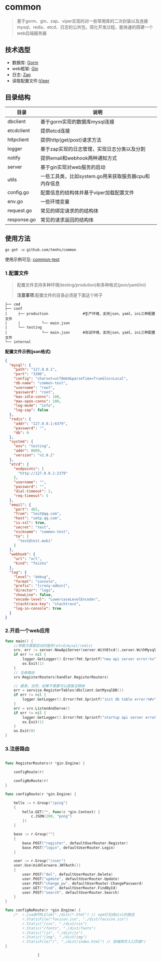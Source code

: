 # common

> 基于gorm、gin、zap、viper实现的对一些常用库的二次封装以及连接mysql、redis、etcd、日志的公共包，简化开发过程，能快速的搭建一个web后端服务器

##  技术选型
- 数据库:         [Gorm](http://gorm.cn)
- web框架:      [Gin](https://gin-gonic.com/)
- 日志:              [Zap](https://github.com/uber-go/zap)
- 读取配置文件:[Viper](https://github.com/spf13/viper)

## 目录结构


| 目录          | 说明                               |
| ----------- | -------------------------------- |
| dbclient    | 基于gorm实现的数据库mysql连接              |
| etcdclient  | 提供etcd连接                         |
| httpclient  | 提供http(get/post)请求方法             |
| logger      | 基于zap实现的日志管理，实现日志分类以及分割          |
| notify      | 提供email和webhook两种通知方式            |
| server      | 基于gin实现对web服务的启动                 |
| utils       | 一些工具类，比如system.go用来获取服务器cpu和内存信息 |
| config.go   | 配置信息的结构体并基于viper加载配置文件                  |
| env.go      | 一些环境变量                           |
| request.go  | 常见的绑定请求的的结构体                     |
| response.go | 常见的请求返回的结构体   

## 使用方法

```shell
go get -u github.com/tmnhs/common
```

使用示例可见:  [common-test](https://github.com/tmnhs/common-test)

### 1.配置文件

> 配置文件支持多种环境(testing/prodution)和多种格式(json/yaml/ini)
>
> **注意事项**:配置文件的目录必须是下面这个样子


```shell
├── cmd
├── conf
|     ├── production                #生产环境，支持json、yaml、ini三种配置文件
|     |          └── main.json
|     └── testing
|                └── main.json      #测试环境，支持json、yaml、ini三种配置文件
└── internal
```
**配置文件示例(json格式)**

```json
{
  "mysql": {
    "path": "127.0.0.1",
    "port": "3306",
    "config": "charset=utf8mb4&parseTime=True&loc=Local",
    "db-name": "common-test",
    "username": "root",
    "password": "root",
    "max-idle-conns": 100,
    "max-open-conns": 100,
    "log-mode": "info",
    "log-zap": false
  },
  "redis": {
    "addr": "127.0.0.1:6379",
    "password": "",
    "db": 0
  },
  "system": {
    "env": "testing",
    "addr": 8089,
    "version": "v1.0.2"
  },
  "etcd": {
    "endpoints": [
      "http://127.0.0.1:2379"
    ],
    "username": "",
    "password": "",
    "dial-timeout": 2,
    "req-timeout": 5
  },
  "email": {
    "port": 465,
    "from": "test@qq.com",
    "host": "smtp.qq.com",
    "is-ssl": true,
    "secret": "test",
    "nickname": "common-test",
    "to": [
      "test@test.mobi"
    ]
  },
  "webhook": {
    "url": "url",
    "kind": "feishu"
  },
  "log": {
    "level": "debug",
    "format": "console",
    "prefix": "[crony-admin]",
    "director": "logs",
    "showLine": false,
    "encode-level": "LowercaseLevelEncoder",
    "stacktrace-key": "stacktrace",
    "log-in-console": true
  }
}
```

### 2.开启一个web应用

```go
func main() {
  	//参数为需要启动的服务(etcd/mysql/redis)
	srv, err := server.NewApiServer(server.WithEtcd(),server.WithMysql(),server.WithRedis())
	if err != nil {
		logger.GetLogger().Error(fmt.Sprintf("new api server error:%s", err.Error()))
		os.Exit(1)
	}
	// 注册路由
	srv.RegisterRouters(handler.RegisterRouters)

	// 建表，当然，如果不需要可以直接注释掉
	err = service.RegisterTables(dbclient.GetMysqlDB())
	if err != nil {
		logger.GetLogger().Error(fmt.Sprintf("init db table error:%#v", err))
	}
	err = srv.ListenAndServe()
	if err != nil {
		logger.GetLogger().Error(fmt.Sprintf("startup api server error:%v", err.Error()))
		os.Exit(1)
	}
	os.Exit(0)
}

```

### 3.注册路由

```go

func RegisterRouters(r *gin.Engine) {

	configRoute(r)

	configNoRoute(r)
}

func configRoute(r *gin.Engine) {

	hello := r.Group("/ping")
	{
		hello.GET("", func(c *gin.Context) {
			c.JSON(200, "pong")
		})
	}

	base := r.Group("")
	{
		base.POST("register", defaultUserRouter.Register)
		base.POST("login", defaultUserRouter.Login)
	}

	user := r.Group("/user")
	user.Use(middlerware.JWTAuth())
	{
		user.POST("del", defaultUserRouter.Delete)
		user.POST("update", defaultUserRouter.Update)
		user.POST("change_pw", defaultUserRouter.ChangePassword)
		user.GET("find", defaultUserRouter.FindById)
		user.POST("search", defaultUserRouter.Search)
	}
}

func configNoRoute(r *gin.Engine) {
	/*	r.LoadHTMLGlob("./dist/*.html") // npm打包成dist的路径
		r.StaticFile("favicon.ico", "./dist/favicon.ico")
		r.Static("/css", "./dist/css")
		r.Static("/fonts", "./dist/fonts")
		r.Static("/js", "./dist/js")
		r.Static("/img", "./dist/img")
		r.StaticFile("/", "./dist/index.html") // 前端网页入口页面*/
}
```

                   |


